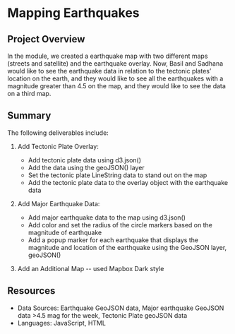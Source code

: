 # Mapping Earthquakes

## Project Overview
In the module, we created a earthquake map with two different maps (streets and satellite) and the earthquake overlay. Now, Basil and Sadhana would like to see the earthquake data in relation to the tectonic plates’ location on the earth, and they would like to see all the earthquakes with a magnitude greater than 4.5 on the map, and they would like to see the data on a third map.

## Summary

The following deliverables include:

1. Add Tectonic Plate Overlay:
    - Add tectonic plate data using d3.json()
    - Add the data using the geoJSON() layer
    - Set the tectonic plate LineString data to stand out on the map
    - Add the tectonic plate data to the overlay object with the earthquake data

2. Add Major Earthquake Data:
    - Add major earthquake data to the map using d3.json()
    - Add color and set the radius of the circle markers based on the magnitude of earthquake
    - Add a popup marker for each earthquake that displays the magnitude and location of the earthquake using the GeoJSON layer, geoJSON()

3. Add an Additional Map -- used Mapbox Dark style


## Resources
- Data Sources: Earthquake GeoJSON data, Major earthquake GeoJSON data >4.5 mag for the week, Tectonic Plate geoJSON data
- Languages: JavaScript, HTML